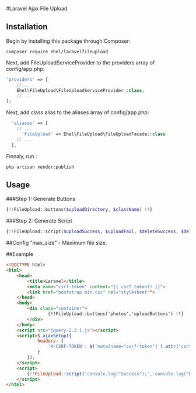 #Laravel Ajax File Upload

## Installation

Begin by installing this package through Composer:

```
composer require ehel/laravelfileupload
```

Next, add FileUploadServiceProvider to the providers array of config/app.php:

```php
'providers' => [
    //...
    Ehel\FileUpload\FileUploadServiceProvider::class,
    //...
];
```

Next, add class alias to the aliases array of config/app.php:

```php
  'aliases' => [
    // ...
      'FileUpload' => Ehel\FileUpload\FileUploadFacade::class
    // ...
  ],
```

Finnaly, run :

```
php artisan vendor:publish
```

## Usage
###Step 1: Generate Buttons
```php
{!!FileUpload::buttons($uploadDirectory, $className) !!}
```
###Step 2: Generate Script
```php
{!!FileUpload::script($uploadSuccess, $uploadFail, $deleteSuccess, $deleteFail) !!}
```
##Config
    "max_size" - Maximum file size.

##Example
```html
<!DOCTYPE html>
<html>
    <head>
        <title>Laravel</title>
        <meta name="csrf-token" content="{{ csrf_token() }}">
        <link href="bootstrap.min.css" rel="stylesheet"">     
    </head>
    <body>
        <div class="container">
                {!!FileUpload::buttons('photos','uploadButtons') !!}
        </div>
    </body>
    <script src="jquery-2.2.1.js"></script>
    <script>$.ajaxSetup({
            headers: {
                'X-CSRF-TOKEN': $('meta[name="csrf-token"]').attr('content')
            }
        });
    </script>
    <script>
        {!!FileUpload::script('console.log("Success");','console.log("Error");', 'console.log("Deleted");') !!}
    </script>
</html>
```